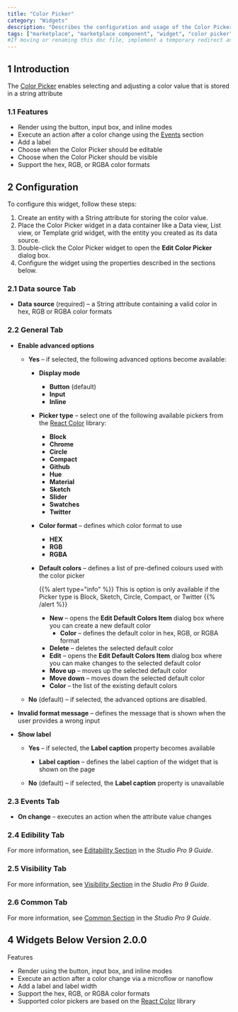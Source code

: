 ```yaml
---
title: "Color Picker"
category: "Widgets"
description: "Describes the configuration and usage of the Color Picker widget, which is available in the Mendix Marketplace."
tags: ["marketplace", "marketplace component", "widget", "color picker", "react", "platform support"]
#If moving or renaming this doc file, implement a temporary redirect and let the respective team know they should update the URL in the product. See Mapping to Products for more details.
---
```


## 1 Introduction

The [Color Picker](https://marketplace.mendix.com/link/component/107044/) enables selecting and adjusting a color value that is stored in a string attribute

### 1.1 Features
* Render using the button, input box, and inline modes
* Execute an action after a color change using the [Events](/studio/page-editor-widgets-events-section) section
* Add a label
* Choose when the Color Picker should be editable
* Choose when the Color Picker should be visible 
* Support the hex, RGB, or RGBA color formats

## 2 Configuration

To configure this widget, follow these steps:

1. Create an entity with a String attribute for storing the color value.
2. Place the Color Picker widget in a data container like a Data view, List view, or Template grid widget, with the entity you created as its data source.
3. Double-click the Color Picker widget to open the **Edit Color Picker** dialog box.
4. Configure the widget using the properties described in the sections below.

### 2.1 Data source Tab

* **Data source** (required) – a String attribute containing a valid color in hex, RGB or RGBA color formats

### 2.2 General Tab

* **Enable advanced options**

    * **Yes** – if selected, the following advanced options become available:

        * **Display mode**
            * **Button** (default)
            * **Input**
            * **Inline**

        * **Picker type** – select one of the following available pickers from the [React Color](https://casesandberg.github.io/react-color/) library:
            
            * **Block**
            * **Chrome**
            * **Circle**
            * **Compact**
            * **Github**
            * **Hue**
            * **Material**
            * **Sketch**
            * **Slider**
            * **Swatches**
            * **Twitter**
            
        * **Color format** – defines which color format to use
            * **HEX**
            * **RGB**
            * **RGBA**
            
        *  **Default colors** – defines a list of pre-defined colours used with the color picker
        	 
        	 {{% alert type="info" %}}
        	 This is option is only available if the Picker type is Block, Sketch, Circle, Compact, or Twitter
        	 {{% /alert %}}
        	 
        	 * **New** – opens the **Edit Default Colors Item** dialog box where you can create a new default color
        	   * **Color** – defines the default color in hex, RGB, or RGBA format
        	 * **Delete** – deletes the selected default color
        	 * **Edit** – opens the **Edit Default Colors Item** dialog box where you can make changes to the selected default color
        	 * **Move up** – moves up the selected default color
        	 * **Move down** – moves down the selected default color
        	 * **Color** – the list of the existing default colors

    * **No** (default) – if selected, the advanced options are disabled.

* **Invalid format message** – defines the message that is shown when the user provides a wrong input

* **Show label**

    * **Yes** – if selected, the **Label caption** property becomes available
        * **Label caption** – defines the label caption of the widget that is shown on the page

    * **No** (default) – if selected, the **Label caption** property is unavailable



### 2.3 Events Tab

* **On change** – executes an action when the attribute value changes

### 2.4 Edibility Tab

For more information, see [Editability Section](/refguide/common-widget-properties.md/#editability) in the *Studio Pro 9 Guide*.

### 2.5 Visibility Tab

For more information, see [Visibility Section](/refguide/common-widget-properties.md/#visibility-properties) in the *Studio Pro 9 Guide*.

### 2.6 Common Tab

For more information, see [Common Section](/refguide/common-widget-properties.md/#common-properties) in the *Studio Pro 9 Guide*.

## 4 Widgets Below Version 2.0.0

Features

* Render using the button, input box, and inline modes
* Execute an action after a color change via a microflow or nanoflow
* Add a label and label width
* Support the hex, RGB, or RGBA color formats
* Supported color pickers are based on the [React Color](http://casesandberg.github.io/react-color/) library
